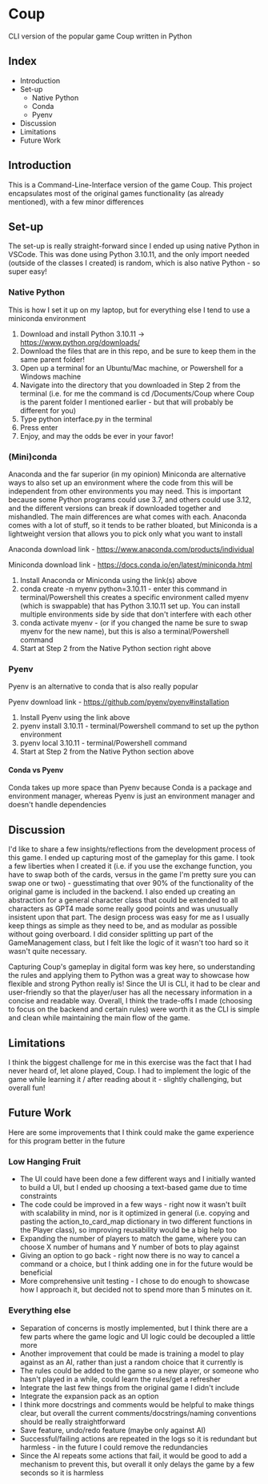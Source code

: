 # Coup
CLI version of the popular game Coup written in Python


## Index

* Introduction
* Set-up
  * Native Python
  * Conda
  * Pyenv
* Discussion
* Limitations
* Future Work

## Introduction

This is a Command-Line-Interface version of the game Coup. This project encapsulates most of the original games functionality (as already mentioned), with a few minor differences

## Set-up

The set-up is really straight-forward since I ended up using native Python in VSCode. This was done using Python 3.10.11, and the only import needed (outside of the classes I created) is random, which is also native Python - so super easy!


### Native Python

This is how I set it up on my laptop, but for everything else I tend to use a miniconda environment 

1. Download and install Python 3.10.11 -> https://www.python.org/downloads/
2. Download the files that are in this repo, and be sure to keep them in the same parent folder!
3. Open up a terminal for an Ubuntu/Mac machine, or Powershell for a Windows machine
4. Navigate into the directory that you downloaded in Step 2 from the terminal (i.e. for me the command is cd /Documents/Coup where Coup is the parent folder I mentioned earlier - but that will probably be different for you)
5. Type python interface.py in the terminal
6. Press enter
7. Enjoy, and may the odds be ever in your favor!

### (Mini)conda

Anaconda and the far superior (in my opinion) Miniconda are alternative ways to also set up an environment where the code from this will be independent from other environments you may need. This is important because some Python programs could use 3.7, and others could use 3.12, and the different versions can break if downloaded together and mishandled. The main differences are what comes with each. Anaconda comes with a lot of stuff, so it tends to be rather bloated, but Miniconda is a lightweight version that allows you to pick only what you want to install

Anaconda download link - https://www.anaconda.com/products/individual

Miniconda download link - https://docs.conda.io/en/latest/miniconda.html

1. Install Anaconda or Miniconda using the link(s) above
2. conda create -n myenv python=3.10.11 - enter this command in terminal/Powershell this creates a specific environment called myenv (which is swappable) that has Python 3.10.11 set up. You can install multiple environments side by side that don't interfere with each other
3. conda activate myenv - (or if you changed the name be sure to swap myenv for the new name), but this is also a terminal/Powershell command
4. Start at Step 2 from the Native Python section right above

### Pyenv

Pyenv is an alternative to conda that is also really popular

Pyenv download link - https://github.com/pyenv/pyenv#installation

1. Install Pyenv using the link above
2. pyenv install 3.10.11 - terminal/Powershell command to set up the python environment
3. pyenv local 3.10.11 - terminal/Powershell command
4. Start at Step 2 from the Native Python section above

#### Conda vs Pyenv

Conda takes up more space than Pyenv because Conda is a package and environment manager, whereas Pyenv is just an environment manager and doesn't handle dependencies 

## Discussion

I'd like to share a few insights/reflections from the development process of this game. I ended up capturing most of the gameplay for this game. I took a few liberties when I created it (i.e. if you use the exchange function, you have to swap both of the cards, versus in the game I'm pretty sure you can swap one or two) - guesstimating that over 90% of the functionality of the original game is included in the backend. I also ended up creating an abstraction for a general character class that could be extended to all characters as GPT4 made some really good points and was unusually insistent upon that part. The design process was easy for me as I usually keep things as simple as they need to be, and as modular as possible without going overboard. I did consider splitting up part of the GameManagement class, but I felt like the logic of it wasn't too hard so it wasn't quite necessary. 

Capturing Coup's gameplay in digital form was key here, so understanding the rules and applying them to Python was a great way to showcase how flexible and strong Python really is! Since the UI is CLI, it had to be clear and user-friendly so that the player/user has all the necessary information in a concise and readable way. Overall, I think the trade-offs I made (choosing to focus on the backend and certain rules) were worth it as the CLI is simple and clean while maintaining the main flow of the game. 

## Limitations

I think the biggest challenge for me in this exercise was the fact that I had never heard of, let alone played, Coup. I had to implement the logic of the game while learning it / after reading about it - slightly challenging, but overall fun!

## Future Work

Here are some improvements that I think could make the game experience for this program better in the future

### Low Hanging Fruit

* The UI could have been done a few different ways and I initially wanted to build a UI, but I ended up choosing a text-based game due to time constraints
* The code could be improved in a few ways - right now it wasn't built with scalability in mind, nor is it optimized in general (i.e. copying and pasting the action_to_card_map dictionary in two different functions in the Player class), so improving reusability would be a big help too
* Expanding the number of players to match the game, where you can choose X number of humans and Y number of bots to play against
* Giving an option to go back - right now there is no way to cancel a command or a choice, but I think adding one in for the future would be beneficial
* More comprehensive unit testing - I chose to do enough to showcase how I approach it, but decided not to spend more than 5 minutes on it. 

### Everything else

* Separation of concerns is mostly implemented, but I think there are a few parts where the game logic and UI logic could be decoupled a little more
* Another improvement that could be made is training a model to play against as an AI, rather than just a random choice that it currently is
* The rules could be added to the game so a new player, or someone who hasn't played in a while, could learn the rules/get a refresher
* Integrate the last few things from the original game I didn't include
* Integrate the expansion pack as an option
* I think more docstrings and comments would be helpful to make things clear, but overall the current comments/docstrings/naming conventions should be really straightforward
* Save feature, undo/redo feature (maybe only against AI)
* Successful/failing actions are repeated in the logs so it is redundant but harmless - in the future I could remove the redundancies
* Since the AI repeats some actions that fail, it would be good to add a mechanism to prevent this, but overall it only delays the game by a few seconds so it is harmless

